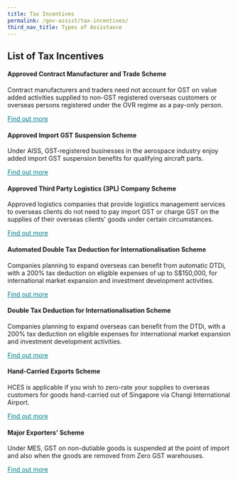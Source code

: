 ```yaml
---
title: Tax Incentives
permalink: /gov-assist/tax-incentives/
third_nav_title: Types of Assistance
---
```


## List of Tax Incentives

#### Approved Contract Manufacturer and Trade Scheme

Contract manufacturers and traders need not account for GST on value added activities supplied to non-GST registered overseas customers or overseas persons registered under the OVR regime as a pay-only person. 

<a href="https://www.iras.gov.sg/irashome/Schemes/GST/Approved-Contract-Manufacturer-and-Trader--ACMT--Scheme/" target="_blank" style="color:#037e8a">Find out more</a>

#### Approved Import GST Suspension Scheme

Under AISS, GST-registered businesses in the aerospace industry enjoy added import GST suspension benefits for qualifying aircraft parts.

<a href="https://www.iras.gov.sg/irashome/Schemes/GST/Approved-Import-GST-Suspension-Scheme--AISS-/" target="_blank" style="color:#037e8a">Find out more</a>

#### Approved Third Party Logistics (3PL) Company Scheme

Approved logistics companies that provide logistics management services to overseas clients do not need to pay import GST or charge GST on the supplies of their overseas clients' goods under certain circumstances. 

<a href="https://www.iras.gov.sg/IRASHome/Schemes/GST/Approved-Third-Party-Logistics--3PL--Company-Scheme/" target="_blank" style="color:#037e8a">Find out more</a>

#### Automated Double Tax Deduction for Internationalisation Scheme

Companies planning to expand overseas can benefit from automatic DTDi, with a 200% tax deduction on eligible expenses of up to S$150,000, for international market expansion and investment development activities. 

<a href="https://www.iras.gov.sg/irashome/Schemes/Businesses/Double-Tax-Deduction-for-Internationalisation-Scheme/" target="_blank" style="color:#037e8a">Find out more</a>

#### Double Tax Deduction for Internationalisation Scheme

Companies planning to expand overseas can benefit from the DTDi, with a 200% tax deduction on eligible expenses for international market expansion and investment development activities.

<a href="https://www.enterprisesg.gov.sg/financial-assistance/tax-incentives/tax-incentives/double-tax-deduction-for-internationalisation" target="_blank" style="color:#037e8a">Find out more</a>

#### Hand-Carried Exports Scheme 

HCES is applicable if you wish to zero-rate your supplies to overseas customers for goods hand-carried out of Singapore via Changi International Airport. 

<a href="https://www.iras.gov.sg/IRASHome/Schemes/GST/Hand-Carried-Exports-Scheme--HCES-/" target="_blank" style="color:#037e8a">Find out more</a>

#### Major Exporters' Scheme

Under MES, GST on non-dutiable goods is suspended at the point of import and also when the goods are removed from Zero GST warehouses.

<a href="https://www.iras.gov.sg/irashome/Schemes/GST/Major-Exporter-Scheme--MES-/" target="_blank" style="color:#037e8a">Find out more</a>